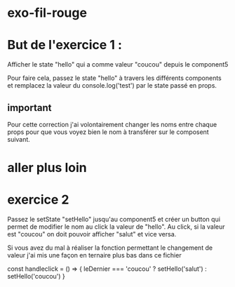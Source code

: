 # exo-fil-rouge

# But de l'exercice 1 :

Afficher le state "hello" qui a comme valeur "coucou" depuis le component5

Pour faire cela, passez le state "hello" à travers les différents components et remplacez la valeur du console.log('test') par le state passé en props.

## important

Pour cette correction j'ai volontairement changer les noms entre chaque props pour que vous voyez bien le nom à transférer sur le composent suivant. 

# aller plus loin
# exercice 2

Passez le setState "setHello" jusqu'au component5 et créer un button qui permet de modifier le nom au click la valeur de "hello".
Au click, si la valeur est "coucou" on doit pouvoir afficher "salut" et vice versa. 

Si vous avez du mal à réaliser la fonction permettant le changement de valeur j'ai mis une façon en ternaire plus bas dans ce fichier

































const handleclick = () => {
    leDernier === 'coucou' ? setHello('salut') : setHello('coucou')
  }